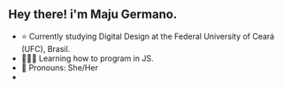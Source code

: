 ## Hey there! i'm Maju Germano.

- ⭐ Currently studying Digital Design at the Federal University of Ceará (UFC), Brasil.
- 👩🏻‍💻 Learning how to program in JS.
- 📌 Pronouns: She/Her
- 

